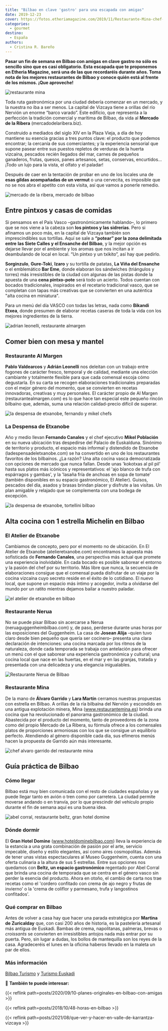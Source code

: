 ```yaml
---
title: "Bilbao en clave 'gastro' para una escapada con amigas"
date: 2019-12-23
cover: https://fotos.etheriamagazine.com/2019/11/Restaurante-Mina-chef-Alvaro-Garrido.jpg
categories: 
  - gourmet
destino: 
  - España
authors: 
  - Cristina R. Bareño
---
```


**Pasar un fin de semana en Bilbao con amigas en clave gastro no sólo es sencillo sino 
que es casi obligatorio. Esta escapada que te proponemos en Etheria Magazine, será una 
de las que recordaréis durante años. Toma nota de los mejores restaurantes de Bilbao y 
conoce quién está al frente de los mismos. ¡Que aproveche!** 

![restaurante mina](https://fotos.etheriamagazine.com/2019/12/Restaurante-Mina-Espacio.jpg "Cocina y sala del © Restaurante Mina.")

Toda ruta gastronómica por una ciudad debería comenzar en un mercado, y la nuestra no 
iba a ser menos. La capital de Vizcaya tiene a orillas del río Nervión un enorme “barco 
varado”. Este edificio, que representa a la perfección la tradición comercial y marítima 
de Bilbao, da vida al **Mercado de la Ribera** (mercadodelaribera.biz). 

Construido a mediados del siglo XIV en la Plaza Vieja, a día de hoy mantiene su esencia 
gracias a tres puntos clave: el producto que podemos encontrar; la cercanía de sus 
comerciantes; y la experiencia sensorial que supone pasear entre sus puestos repletos de 
verduras de la huerta vizcaína, pescados recién llegados del mar, carnes de pequeños 
ganaderos, frutas, quesos, panes artesanos, setas, conservas, encurtidos… ¡Todo un lujo 
para la vista, el olfato y el paladar! 

Después de caer en la tentación de probar en uno de los locales una de **esas gildas 
acompañadas de un vermut** o una cervecita, es imposible que no se nos abra el apetito 
con esta visita, así que vamos a ponerle remedio. 

![mercado de la ribera, mercado de bilbao](https://fotos.etheriamagazine.com/2019/12/mercado-bilbao.jpg "Mercado de la Ribera (Bilbao). ©PB")

## Entre pintxos y casas de comidas

Si pensamos en el País Vasco –gastronómicamente hablando–, lo primero que se nos viene a 
la cabeza son **los pintxos y las sidrerías**. Pero si afinamos un poco más, en la 
capital de Vizcaya también son imprescindibles sus tortillas. Aquí se sale a **“potear” 
por la zona delimitada entre** **las Siete Calles y el Ensanche del Bilbao**, y la mejor 
opción es dejarse llevar por el ambiente y los aromas que nos incitan a ir deambulando 
de local en local. “Un pintxo y un txikito”, así hay que pedirlo. 

**Sorginzulo**, **Gure-Toki**, **Izaro** y su tortilla de patatas, **La Viña del 
Ensanche** o el emblemático **Bar Eme**, donde elaboran los sándwiches (triángulos y 
torres) más irresistibles de la ciudad con algunas de las pistas donde la apuesta de una 
**cena pintxo-pote** será todo un acierto. Todos cuentan con bocados tradicionales, 
inspirados en el recetario tradicional vasco, que se completan con tapas más creativas 
que se convierten en una auténtica "alta cocina en miniatura". 

Para un menú del día VASCO con todas las letras, nada como **Bikandi Etxea**, donde 
presumen de elaborar recetas caseras de toda la vida con los mejores ingredientes de la 
tierra. 

![adrian leonelli, restaurante almargen](https://fotos.etheriamagazine.com/2019/12/Almargen-Adrian-Leonelli.jpg "Adrián Leonelli del © Restaurante Al Margen.")

## Comer bien con mesa y mantel

### Restaurante Al Margen

**Pablo Valdearcos** y **Adrián Leonelli** nos deleitan con un trabajo entre fogones de 
carácter fresco, temporal y de calidad, mediante una elección cambiante y totalmente 
flexible para que cada comensal escoja cómo degustarla. En su carta se recogen 
elaboraciones tradicionales preparadas con el mejor género del momento, que se 
convierten en recetas innovadoras, creativas y muy personales. El carácter propio de Al 
Margen (restaurantealmargen.com) es lo que hace tan especial este pequeño rincón 
bilbaíno que, además, suma una relación calidad-precio difícil de superar. 

![la despensa de etxanobe, fernando y mikel chefs](https://fotos.etheriamagazine.com/2019/12/fernando-mikel-despensa-etxanobe.jpg "Fernando y Mikel de La Despensa de Etxanobe.")

### La Despensa de Etxanobe

Año y medio llevan **Fernando Canales** y el chef ejecutivo **Mikel Población** en su 
nueva ubicación tras despedirse del Palacio de Euskalduna. Sinónimo de territorio y 
producto, el espacio más informal y distendido de Etxanobe (ladespensadeletxanobe.com) 
se ha convertido en uno de los restaurantes favoritos de los bilbaínos. ¿La razón? Una 
alta cocina vasca democratizada con opciones de mercado que nunca fallan. Desde unas 
'kokotxas al pil pil' hasta sus platos más icónicos y representativos: el 'ajo blanco de 
trufa con espárragos y gambas', y la 'lasaña fría de anchoas en sopa de tomate' (también 
disponibles en su espacio gastronómico, El Atelier). Guisos, pescados del día, asados y 
brasas brindan placer y disfrute a las visitas. Un plan amigable y relajado que se 
complementa con una bodega de excepción. 

![la despensa de etxanobe, tortellini bilbao](https://fotos.etheriamagazine.com/2019/12/La-Despensa-de-Etxanobe-Tortellini-de-remolacha-con-trufa.jpg "Tortellini de remolacha con trufa de ©'La Despensa de Etxanobe'.")

## Alta cocina con 1 estrella Michelin en Bilbao

### El Atelier de Etxanobe

Cambiamos de concepto, pero por el momento no de ubicación. En El Atelier de Etxanobe 
(atelieretxanobe.com) encontramos la apuesta más sofisticada de **Fernando Canales**, 
una perspectiva más actual que promete una experiencia inolvidable. En cada bocado es 
posible saborear el entorno y la pasión del chef por su territorio. Más libre que nunca, 
la secuencia de elaboraciones consigue que el comensal pueda disfrutar de un viaje por 
la cocina vizcaína cuyo secreto reside en el éxito de lo cotidiano. El nuevo local, que 
supone un espacio más íntimo y acogedor, invita a olvidarse del mundo por un ratito 
mientras dejamos bailar a nuestro paladar. 

![el atelier de etxanobe en bilbao](https://fotos.etheriamagazine.com/2019/12/El-Atelier-de-Etxanobe.jpg "Tarta de zanahoria y ensaladilla rusa (Izq.) y El Atelier de Etxanobe (Dcha.)")

### Restaurante Nerua

No se puede pisar Bilbao sin acercarse a Nerua (neruaguggenheimbilbao.com) y, de paso, 
perderse durante unas horas por las exposiciones del Guggenheim. La casa de **Josean 
Alija** –quien tuvo claro desde bien pequeño que quería ser cocinero– presenta una clara 
declaración de intenciones: una cocina marcada por los ritmos de la naturaleza, donde 
cada temporada se trabaja con antelación para ofrecer un menú con el que saborear una 
experiencia gastronómica y cultural; una cocina local que nace en las huertas, en el mar 
y en las granjas, tratada y presentada con una delicadeza y una elegancia inigualables. 

![Restaurante Nerua de Bilbao](https://fotos.etheriamagazine.com/2019/12/restaurante-Nerua-bilbao.jpg "© Restaurante Nerua de Bilbao.")

### Restaurante Mina

De la mano de **Álvaro Garrido** y **Lara Martín** cerramos nuestras propuestas con 
estrella en Bilbao. A orillas de la ría bilbaína del Nervión y escondido en una antigua 
explotación minera, Mina (www.restaurantemina.es) brinda una cocina que ha revolucionado 
el panorama gastronómico de la ciudad. Abastecida por el producto del momento, tanto de 
proveedores de la zona como del propio Mercado de La Ribera, su fórmula ofrece a los 
comensales platos de proporciones armoniosas con los que se consigue un equilibrio 
perfecto. Atendiendo al género disponible cada día, sus efímeros menús hacen la 
propuesta de Garrido aún más interesante. 

![chef alvaro garrido del restaurante mina](https://fotos.etheriamagazine.com/2019/11/Restaurante-Mina-chef-Alvaro-Garrido.jpg "Chef Álvaro Garrido y varios platos del © Restaurante Mina.")

## Guía práctica de Bilbao

### Cómo llegar

Bilbao está muy bien comunicada con el resto de ciudades españolas y se puede llegar 
tanto en avión o tren como por carretera. La ciudad permite moverse andando o en 
tranvía, por lo que prescindir del vehículo propio durante el fin de semana aquí es una 
buena idea. 

![abel corral, restaurante beltz, gran hotel domine](https://fotos.etheriamagazine.com/2019/12/Gran-Hotel-Domine-Abel-Corral.jpg "Abel Corral, del restaurante Beltz (Gran Hotel Domine).")

### Dónde dormir

El **Gran Hotel Domine** (www.hoteldominebilbao.com) lleva la experiencia de la estancia 
a una grata combinación de pasión por el arte, servicio impecable, diseño y estilo 
elegantes, así como aires cosmopolitas. Además de tener unas vistas espectaculares al 
Museo Guggenheim, cuenta con una oferta culinaria a la altura de sus 5 estrellas. Entre 
sus opciones nos quedamos con **Beltz, un espacio gastronómico** regentado por Abel 
Corral que brinda una cocina de temporada que se centra en el género vasco sin perder la 
esencia del producto. Ahora en otoño, el cambio de carta nos trae recetas como el 
'cordero confitado con crema de ajo negro y frutas de invierno' o la 'crema de coliflor 
y parmesano, trufa y langostinos confitados'. 

### Qué comprar en Bilbao

Antes de volver a casa hay que hacer una parada estratégica por **Martina de 
Zuricalday** que, con casi 200 años de historia, es la pastelería artesanal más antigua 
de Euskadi. Bambas de crema, napolitanas, palmeras, brevas o _croissants_ se convierten 
en irresistibles antojos nada más entrar por su puerta. Pero, sin lugar a dudas, los 
bollos de mantequilla son los reyes de la casa. Agradeceréis el lunes en la oficina 
haberos llevado en la maleta un par de ellos. 

### Más información

[Bilbao Turismo](http://bilbaoturismo.net/) y [Turismo 
Euskadi](https://turismo.euskadi.eus/es) 

📌 **También te puede interesar:** 

{{< reflink path=posts/2020/09/10-planes-originales-en-bilbao-con-amigas >}} 

{{< reflink path=posts/2018/10/48-horas-en-bilbao >}} 

{{< reflink path=posts/2021/08/que-ver-y-hacer-en-valle-de-karrantza-vizcaya >}}
